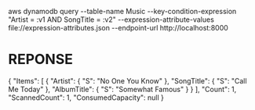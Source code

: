 aws dynamodb query --table-name Music     --key-condition-expression "Artist = :v1 AND SongTitle = :v2"     --expression-attribute-values file://expression-attributes.json --endpoint-url http://localhost:8000

REPONSE
========
{
    "Items": [
        {
            "Artist": {
                "S": "No One You Know"
            },
            "SongTitle": {
                "S": "Call Me Today"
            },
            "AlbumTitle": {
                "S": "Somewhat Famous"
            }
        }
    ],
    "Count": 1,
    "ScannedCount": 1,
    "ConsumedCapacity": null
}
